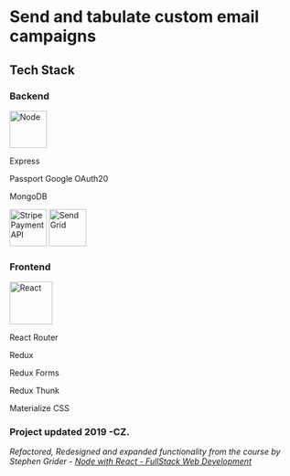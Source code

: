 # Send and tabulate custom email campaigns

## Tech Stack

### Backend

<img src="https://i.imgur.com/dsHdebQ.png" alt="Node" width="65"/>

Express

Passport Google OAuth20

MongoDB

<img src="https://i.imgur.com/ztAD2PL.png" alt="Stripe Payment API" width="65"/>

<img src="https://i.imgur.com/XD3o1Fv.png" alt="Send Grid" width="65"/>

### Frontend

<img src="https://i.imgur.com/bx0viBf.pngg" alt="React" width="75"/>

React Router

Redux

Redux Forms

Redux Thunk

Materialize CSS

### Project updated 2019 -CZ.

_Refactored, Redesigned and expanded functionality from the course by Stephen Grider - [Node with React - FullStack Web Development](https://www.udemy.com/node-with-react-fullstack-web-development/)_
